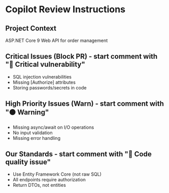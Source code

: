 # Copilot Review Instructions

## Project Context
ASP.NET Core 9 Web API for order management

## Critical Issues (Block PR) - start comment with "🔴 Critical vulnerability"
- SQL injection vulnerabilities
- Missing [Authorize] attributes
- Storing passwords/secrets in code

## High Priority Issues (Warn)  - start comment with "🟠 Warning"
- Missing async/await on I/O operations
- No input validation
- Missing error handling

## Our Standards  - start comment with "🔵 Code quality issue"
- Use Entity Framework Core (not raw SQL)
- All endpoints require authorization
- Return DTOs, not entities
